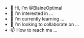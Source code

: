 - 👋 Hi, I’m @BlaineOptimal
- 👀 I’m interested in ...
- 🌱 I’m currently learning ...
- 💞️ I’m looking to collaborate on ...
- 📫 How to reach me ...

<!---
BlaineOptimal/BlaineOptimal is a ✨ special ✨ repository because its `README.md` (this file) appears on your GitHub profile.
You can click the Preview link to take a look at your changes.
--->

